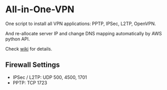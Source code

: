 # All-in-One-VPN
One script to install all VPN applications: PPTP, IPSec, L2TP, OpenVPN.

And re-allocate server IP and change DNS mapping automatically by AWS python API.

Check [wiki](https://github.com/peterjpxie/All-in-One-VPN/wiki) for details.

## Firewall Settings
* IPSec / L2TP: UDP 500, 4500, 1701
* PPTP:         TCP 1723

  


